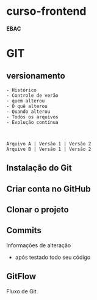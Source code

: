 # curso-frontend
#### EBAC


# GIT
## versionamento
    - Histórico
    - Controle de verão
    - quem alterou
    - O quê alterou
    - Quando alterou
    - Todos os arquivos
    - Evolução contínua



    Arquivo A | Versão 1 | Versão 2
    Arquivo B | Versão 1 | Versão 2

## Instalação do Git

## Criar conta no GitHub

## Clonar o projeto

## Commits
Informações de alteração
- após testado todo seu código

## GitFlow
Fluxo de Git


